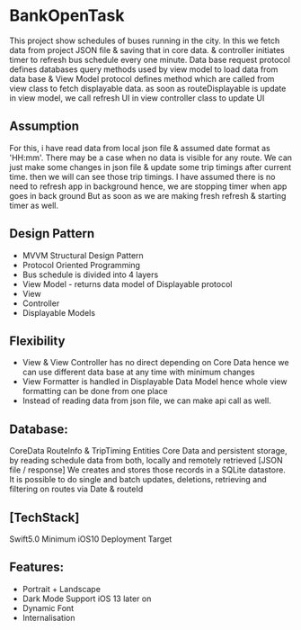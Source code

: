 # BankOpenTask
This project show schedules of buses running in the city. In this we fetch data from project JSON file & saving that in core data. & controller initiates timer to refresh bus schedule every one minute. Data base request protocol defines databases query methods used by view model to load data from data base & View Model protocol defines method which are called from view class to fetch displayable data. as soon as routeDisplayable is update in view model, we call refresh UI in view controller class to update UI

## Assumption
For this, i have read data from local json file & assumed date format as 'HH:mm'. There may be a case when no data is visible for any route. 
We can just make some changes in json file & update some trip timings after current time. then we will can see those trip timings.
I have assumed there is no need to refresh app in background hence, we are stopping timer when app goes in back ground
But as soon as we are making fresh refresh & starting timer as well.


## Design Pattern
- MVVM Structural Design Pattern
- Protocol Oriented Programming
- Bus schedule is divided into 4 layers
- View Model - returns data model of Displayable protocol
- View 
- Controller
- Displayable Models

## Flexibility
- View & View Controller has no direct depending on Core Data hence we can use different data base at any time with minimum changes
- View Formatter is handled in Displayable Data Model hence whole view formatting can be done from one place
- Instead of reading data from json file, we can make api call as well.


## Database:
CoreData
RouteInfo & TripTiming Entities
Core Data and persistent storage, by reading schedule data from both, locally and remotely retrieved [JSON file /  response] We creates and stores those records in a SQLite datastore. It is possible to do single and batch updates, deletions, retrieving and filtering on routes via Date & routeId


## [TechStack]
Swift5.0
Minimum iOS10 Deployment Target

## Features:
- Portrait + Landscape
- Dark Mode Support iOS 13 later on
- Dynamic Font
- Internalisation
